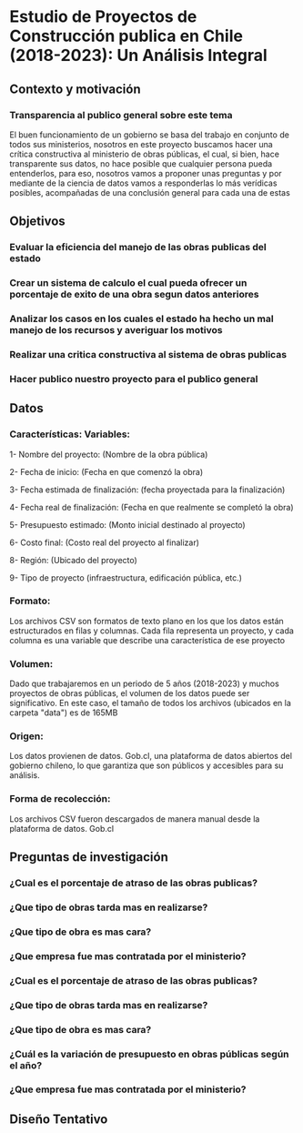 # Estudio de Proyectos de Construcción publica en Chile (2018-2023): Un Análisis Integral

## Contexto y motivación

### Transparencia al publico general sobre este tema
El buen funcionamiento de un gobierno se basa del trabajo en conjunto de todos sus ministerios, nosotros en este proyecto buscamos hacer una crítica constructiva al ministerio de obras públicas, el cual, si bien, hace transparente sus datos, no hace posible que cualquier persona pueda entenderlos, para eso, nosotros vamos a proponer unas preguntas y por mediante de la ciencia de datos vamos a responderlas lo más verídicas posibles, acompañadas de una conclusión general para cada una de estas

## Objetivos

### Evaluar la eficiencia del manejo de las obras publicas del estado

### Crear un sistema de calculo el cual pueda ofrecer un porcentaje de exito de una obra segun datos anteriores

### Analizar los casos en los cuales el estado ha hecho un mal manejo de los recursos y averiguar los motivos

### Realizar una critica constructiva al sistema de obras publicas

### Hacer publico nuestro proyecto para el publico general

## Datos

### Características: Variables:

1- Nombre del proyecto: (Nombre de la obra pública)

2- Fecha de inicio: (Fecha en que comenzó la obra)

3- Fecha estimada de finalización: (fecha proyectada para la finalización)

4- Fecha real de finalización: (Fecha en que realmente se completó la obra)

5- Presupuesto estimado: (Monto inicial destinado al proyecto)

6- Costo final: (Costo real del proyecto al finalizar)

8- Región: (Ubicado del proyecto)

9- Tipo de proyecto (infraestructura, edificación pública, etc.)

### Formato:
Los archivos CSV son formatos de texto plano en los que los datos están estructurados en filas y columnas. Cada fila representa un proyecto, y cada columna es una variable que describe una característica de ese proyecto

### Volumen:
Dado que trabajaremos en un periodo de 5 años (2018-2023) y muchos proyectos de obras públicas, el volumen de los datos puede ser significativo. En este caso, el tamaño de todos los archivos (ubicados en la carpeta "data") es de 165MB

### Origen:
Los datos provienen de datos. Gob.cl, una plataforma de datos abiertos del gobierno chileno, lo que garantiza que son públicos y accesibles para su análisis.

### Forma de recolección:
Los archivos CSV fueron descargados de manera manual desde la plataforma de datos. Gob.cl

## Preguntas de investigación 

### ¿Cual es el porcentaje de atraso de las obras publicas? 

### ¿Que tipo de obras tarda mas en realizarse?

### ¿Que tipo de obra es mas cara?

### ¿Que empresa fue mas contratada por el ministerio?

### ¿Cual es el porcentaje de atraso de las obras publicas?

### ¿Que tipo de obras tarda mas en realizarse?

### ¿Que tipo de obra es mas cara?

### ¿Cuál es la variación de presupuesto en obras públicas según el año?

### ¿Que empresa fue mas contratada por el ministerio?

## Diseño Tentativo
